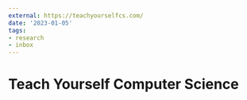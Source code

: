 ```yaml
---
external: https://teachyourselfcs.com/
date: '2023-01-05'
tags:
- research
- inbox
---
```


# Teach Yourself Computer Science
